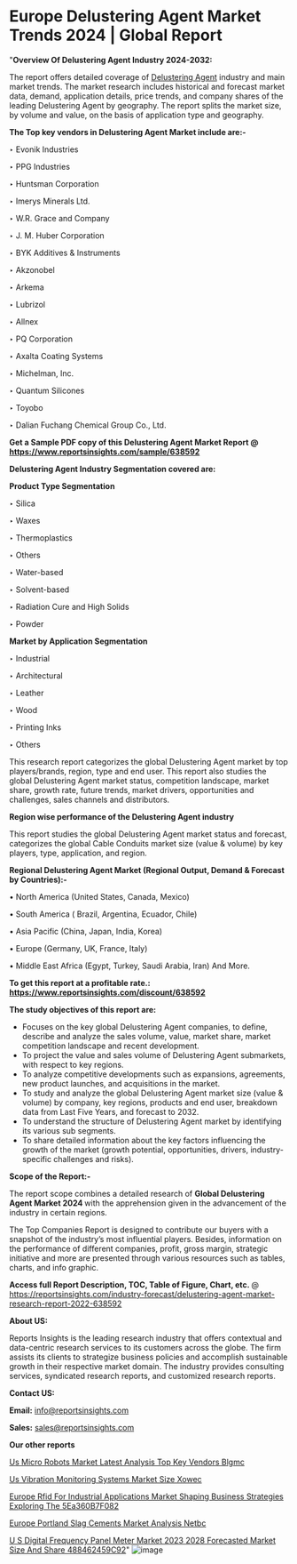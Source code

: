 # Europe Delustering Agent Market Trends 2024 | Global Report

"<strong>Overview Of Delustering Agent Industry 2024-2032:</strong>

The report offers detailed coverage of <a href=https://www.reportsinsights.com/sample/638592>Delustering Agent</a> industry and main market trends. The market research includes historical and forecast market data, demand, application details, price trends, and company shares of the leading Delustering Agent by geography. The report splits the market size, by volume and value, on the basis of application type and geography.

<strong>The Top key vendors in Delustering Agent Market include are:- </strong>

‣ Evonik Industries

‣ PPG Industries

‣ Huntsman Corporation

‣ Imerys Minerals Ltd.

‣ W.R. Grace and Company

‣ J. M. Huber Corporation

‣ BYK Additives & Instruments

‣ Akzonobel

‣ Arkema

‣ Lubrizol

‣ Allnex

‣ PQ Corporation

‣ Axalta Coating Systems

‣ Michelman, Inc.

‣ Quantum Silicones

‣ Toyobo

‣ Dalian Fuchang Chemical Group Co., Ltd.

<strong>Get a Sample PDF copy of this Delustering Agent Market Report </strong><strong>@ <a href=https://www.reportsinsights.com/sample/638592 style=color:#0000ff;>https://www.reportsinsights.com/sample/638592</a> </strong>

<strong>Delustering Agent Industry Segmentation covered are:</strong>

<strong>Product Type Segmentation</strong>

‣    Silica

‣ Waxes

‣ Thermoplastics

‣ Others

‣ Water-based

‣ Solvent-based

‣ Radiation Cure and High Solids

‣ Powder

<strong>Market by Application Segmentation</strong>

‣   Industrial

‣ Architectural

‣ Leather

‣ Wood

‣ Printing Inks

‣ Others

This research report categorizes the global Delustering Agent market by top players/brands, region, type and end user. This report also studies the global Delustering Agent market status, competition landscape, market share, growth rate, future trends, market drivers, opportunities and challenges, sales channels and distributors.

<strong>Region wise performance of the Delustering Agent industry</strong><strong> </strong>

This report studies the global Delustering Agent market status and forecast, categorizes the global Cable Conduits market size (value &amp; volume) by key players, type, application, and region. 

<strong>Regional Delustering Agent Market (Regional Output, Demand &amp; Forecast by Countries):-</strong>

• North America (United States, Canada, Mexico)

• South America ( Brazil, Argentina, Ecuador, Chile)

• Asia Pacific (China, Japan, India, Korea)

• Europe (Germany, UK, France, Italy)

• Middle East Africa (Egypt, Turkey, Saudi Arabia, Iran) And More.

<strong>To get this report at a profitable rate.: <a href=https://www.reportsinsights.com/discount/638592 style=color:#0000ff;>https://www.reportsinsights.com/discount/638592</a></strong>

<strong>The study objectives of this report are:</strong>
<ul>
  <li>Focuses on the key global Delustering Agent companies, to define, describe and analyze the sales volume, value, market share, market competition landscape and recent development.</li>
  <li>To project the value and sales volume of Delustering Agent submarkets, with respect to key regions.</li>
  <li>To analyze competitive developments such as expansions, agreements, new product launches, and acquisitions in the market.</li>
  <li>To study and analyze the global Delustering Agent market size (value &amp; volume) by company, key regions, products and end user, breakdown data from Last Five Years, and forecast to 2032.</li>
  <li>To understand the structure of Delustering Agent market by identifying its various sub segments.</li>
  <li>To share detailed information about the key factors influencing the growth of the market (growth potential, opportunities, drivers, industry-specific challenges and risks).</li>
</ul>
<strong>Scope of the Report:-</strong><strong> </strong>

The report scope combines a detailed research of <strong>Global Delustering Agent Market 2024 </strong>with the apprehension given in the advancement of the industry in certain regions.

The Top Companies Report is designed to contribute our buyers with a snapshot of the industry’s most influential players. Besides, information on the performance of different companies, profit, gross margin, strategic initiative and more are presented through various resources such as tables, charts, and info graphic.

<strong>Access full Report Description, TOC, Table of Figure, Chart, etc. </strong>@   <a href=https://reportsinsights.com/industry-forecast/delustering-agent-market-research-report-2022-638592 style=color:#0000ff;>https://reportsinsights.com/industry-forecast/delustering-agent-market-research-report-2022-638592</a>

<strong>About US:</strong>

Reports Insights is the leading research industry that offers contextual and data-centric research services to its customers across the globe. The firm assists its clients to strategize business policies and accomplish sustainable growth in their respective market domain. The industry provides consulting services, syndicated research reports, and customized research reports.

<strong>Contact US:</strong>

<p class=""""><b>Email:</b> <a href=mailto:info@reportsinsights.com>info@reportsinsights.com</a></p>
<p class=""""><b>Sales:</b> <a href=mailto:sales@reportsinsights.com>sales@reportsinsights.com</a></p>

<strong>Our other reports</strong>

<a href=https://www.linkedin.com/pulse/us-micro-robots-market-latest-analysis-top-key-vendors-blgmc/>Us Micro Robots Market Latest Analysis Top Key Vendors Blgmc</a>

<a href=https://www.linkedin.com/pulse/us-vibration-monitoring-systems-market-size-xowec/>Us Vibration Monitoring Systems Market Size Xowec</a>

<a href=https://medium.com/@yadavahaan91/europe-rfid-for-industrial-applications-market-shaping-business-strategies-exploring-the-5ea360b7f082>Europe Rfid For Industrial Applications Market Shaping Business Strategies Exploring The 5Ea360B7F082</a>

<a href=https://www.linkedin.com/pulse/europe-portland-slag-cements-market-analysis-netbc/>Europe Portland Slag Cements Market Analysis Netbc</a>

<a href=https://medium.com/@aneetapatil1234/u-s-digital-frequency-panel-meter-market-2023-2028-forecasted-market-size-and-share-488462459c92>U S Digital Frequency Panel Meter Market 2023 2028 Forecasted Market Size And Share 488462459C92</a>"
![image](https://github.com/ahaan12367/RIMarket24/assets/158471582/d0a566a1-2614-4555-8c90-a409035b99bd)
